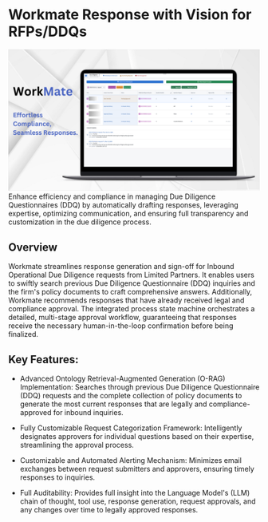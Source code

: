  # Workmate Response with Vision for RFPs/DDQs
 ![image 2](../blog-image/blog-16/blog-16-dash.png)
Enhance efficiency and compliance in managing Due Diligence Questionnaires (DDQ) by automatically drafting responses, leveraging expertise, optimizing communication, and ensuring full transparency and customization in the due diligence process.
## Overview
 Workmate streamlines response generation and sign-off for Inbound Operational Due Diligence requests from Limited Partners. It enables users to swiftly search previous Due Diligence Questionnaire (DDQ) inquiries and the firm's policy documents to craft comprehensive answers. Additionally,  Workmate recommends responses that have already received legal and compliance approval. The integrated process state machine orchestrates a detailed, multi-stage approval workflow, guaranteeing that responses receive the necessary human-in-the-loop confirmation before being finalized.

## Key Features:

- Advanced Ontology Retrieval-Augmented Generation (O-RAG) Implementation: Searches through previous Due Diligence Questionnaire (DDQ) requests and the complete collection of policy documents to generate the most current responses that are legally and compliance-approved for inbound inquiries.

- Fully Customizable Request Categorization Framework: Intelligently designates approvers for individual questions based on their expertise, streamlining the approval process.

- Customizable and Automated Alerting Mechanism: Minimizes email exchanges between request submitters and approvers, ensuring timely responses to inquiries.

- Full Auditability: Provides full insight into the Language Model's (LLM) chain of thought, tool use, response generation, request approvals, and any changes over time to legally approved responses.
